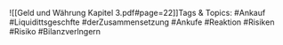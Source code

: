 
![[Geld und Währung Kapitel 3.pdf#page=22]]Tags & Topics:
   #Ankauf
   #Liquidittsgeschfte
   #derZusammensetzung
   #Ankufe
   #Reaktion
   #Risiken
   #Risiko
   #Bilanzverlngern
